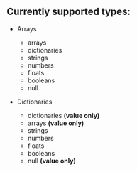 ## Currently supported types:

- Arrays
  - arrays
  - dictionaries
  - strings
  - numbers
  - floats
  - booleans
  - null
    
- Dictionaries
  - dictionaries **(value only)** 
  - arrays **(value only)**
  - strings
  - numbers
  - floats
  - booleans
  - null **(value only)**

